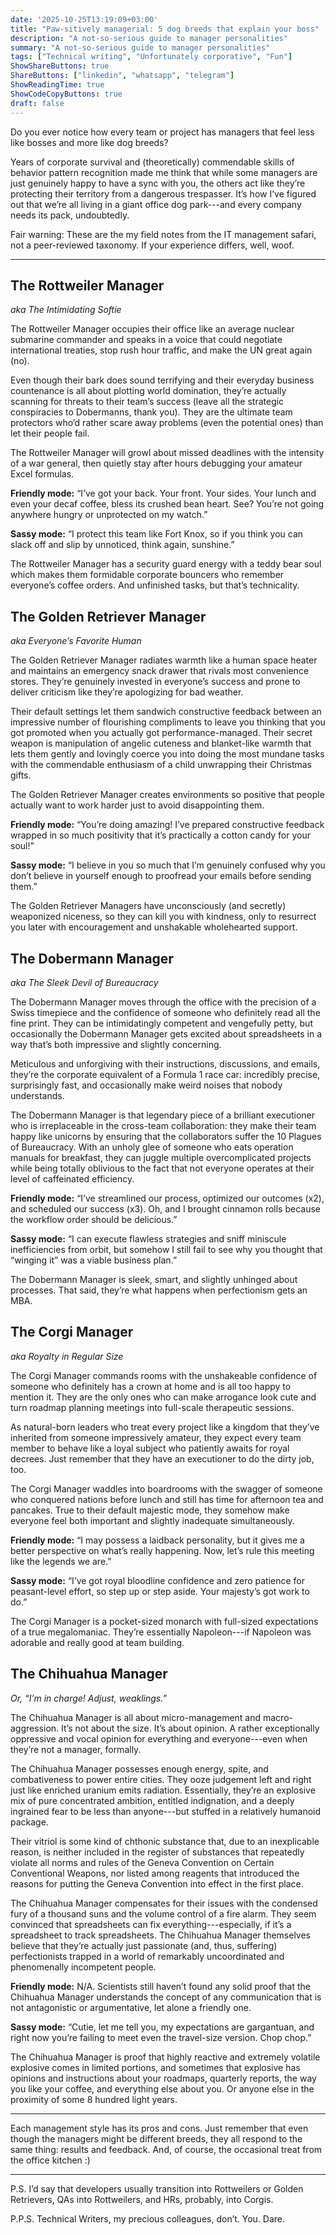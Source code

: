 ```yaml
---
date: '2025-10-25T13:19:09+03:00'
title: "Paw-sitively managerial: 5 dog breeds that explain your boss"
description: "A not-so-serious guide to manager personalities"
summary: "A not-so-serious guide to manager personalities"
tags: ["Technical writing", "Unfortunately corporative", "Fun"]
ShowShareButtons: true
ShareButtons: ["linkedin", "whatsapp", "telegram"]
ShowReadingTime: true
ShowCodeCopyButtons: true
draft: false
---
```


Do you ever notice how every team or project has managers that feel less like bosses and more like dog breeds?

Years of corporate survival and (theoretically) commendable skills of behavior pattern recognition made me think that while some managers are just genuinely happy to have a sync with you, the others act like they’re protecting their territory from a dangerous trespasser. It’s how I’ve figured out that we’re all living in a giant office dog park---and every company needs its pack, undoubtedly.

Fair warning: These are the my field notes from the IT management safari, not a peer-reviewed taxonomy. If your experience differs, well, woof.

***

## The Rottweiler Manager

_aka The Intimidating Softie_

The Rottweiler Manager occupies their office like an average nuclear submarine commander and speaks in a voice that could negotiate international treaties, stop rush hour traffic, and make the UN great again (no).

Even though their bark does sound terrifying and their everyday business countenance is all about plotting world domination, they’re actually scanning for threats to their team’s success (leave all the strategic conspiracies to Dobermanns, thank you). They are the ultimate team protectors who’d rather scare away problems (even the potential ones) than let their people fail.

The Rottweiler Manager will growl about missed deadlines with the intensity of a war general, then quietly stay after hours debugging your amateur Excel formulas.

**Friendly mode:** “I’ve got your back. Your front. Your sides. Your lunch and even your decaf coffee, bless its crushed bean heart. See? You’re not going anywhere hungry or unprotected on my watch.”

**Sassy mode:** “I protect this team like Fort Knox, so if you think you can slack off and slip by unnoticed, think again, sunshine.”

The Rottweiler Manager has a security guard energy with a teddy bear soul which makes them formidable corporate bouncers who remember everyone’s coffee orders. And unfinished tasks, but that’s technicality.

## The Golden Retriever Manager

_aka Everyone’s Favorite Human_

The Golden Retriever Manager radiates warmth like a human space heater and maintains an emergency snack drawer that rivals most convenience stores. They’re genuinely invested in everyone’s success and prone to deliver criticism like they’re apologizing for bad weather.

Their default settings let them sandwich constructive feedback between an impressive number of flourishing compliments to leave you thinking that you got promoted when you actually got performance-managed. Their secret weapon is manipulation of angelic cuteness and blanket-like warmth that lets them gently and lovingly coerce you into doing the most mundane tasks with the commendable enthusiasm of a child unwrapping their Christmas gifts.

The Golden Retriever Manager creates environments so positive that people actually want to work harder just to avoid disappointing them.

**Friendly mode:** “You’re doing amazing! I’ve prepared constructive feedback wrapped in so much positivity that it’s practically a cotton candy for your soul!”

**Sassy mode:** “I believe in you so much that I’m genuinely confused why you don’t believe in yourself enough to proofread your emails before sending them.”

The Golden Retriever Managers have unconsciously (and secretly) weaponized niceness, so they can kill you with kindness, only to resurrect you later with encouragement and unshakable wholehearted support.

## The Dobermann Manager

_aka The Sleek Devil of Bureaucracy_

The Dobermann Manager moves through the office with the precision of a Swiss timepiece and the confidence of someone who definitely read all the fine print. They can be intimidatingly competent and vengefully petty, but occasionally the Dobermann Manager gets excited about spreadsheets in a way that’s both impressive and slightly concerning.

Meticulous and unforgiving with their instructions, discussions, and emails, they’re the corporate equivalent of a Formula 1 race car: incredibly precise, surprisingly fast, and occasionally make weird noises that nobody understands.

The Dobermann Manager is that legendary piece of a brilliant executioner who is irreplaceable in the cross-team collaboration: they make their team happy like unicorns by ensuring that the collaborators suffer the 10 Plagues of Bureaucracy. With an unholy glee of someone who eats operation manuals for breakfast, they can juggle multiple overcomplicated projects while being totally oblivious to the fact that not everyone operates at their level of caffeinated efficiency.

**Friendly mode:** “I’ve streamlined our process, optimized our outcomes (x2), and scheduled our success (x3). Oh, and I brought cinnamon rolls because the workflow order should be delicious.”

**Sassy mode:** “I can execute flawless strategies and sniff miniscule inefficiencies from orbit, but somehow I still fail to see why you thought that “winging it” was a viable business plan.”

The Dobermann Manager is sleek, smart, and slightly unhinged about processes. That said, they’re what happens when perfectionism gets an MBA.

## The Corgi Manager

_aka Royalty in Regular Size_

The Corgi Manager commands rooms with the unshakeable confidence of someone who definitely has a crown at home and is all too happy to mention it. They are the only ones who can make arrogance look cute and turn roadmap planning meetings into full-scale therapeutic sessions.

As natural-born leaders who treat every project like a kingdom that they’ve inherited from someone impressively amateur, they expect every team member to behave like a loyal subject who patiently awaits for royal decrees. Just remember that they have an executioner to do the dirty job, too.

The Corgi Manager waddles into boardrooms with the swagger of someone who conquered nations before lunch and still has time for afternoon tea and pancakes. True to their default majestic mode, they somehow make everyone feel both important and slightly inadequate simultaneously.

**Friendly mode:** “I may possess a laidback personality, but it gives me a better perspective on what’s really happening. Now, let’s rule this meeting like the legends we are.”

**Sassy mode:** “I’ve got royal bloodline confidence and zero patience for peasant-level effort, so step up or step aside. Your majesty’s got work to do.”

The Corgi Manager is a pocket-sized monarch with full-sized expectations of a true megalomaniac. They’re essentially Napoleon---if Napoleon was adorable and really good at team building.

## The Chihuahua Manager

_Or, “I’m in charge! Adjust, weaklings.”_

The Chihuahua Manager is all about micro-management and macro-aggression. It’s not about the size. It’s about opinion. A rather exceptionally oppressive and vocal opinion for everything and everyone---even when they’re not a manager, formally.

The Chihuahua Manager possesses enough energy, spite, and combativeness to power entire cities. They ooze judgement left and right just like enriched uranium emits radiation. Essentially, they’re an explosive mix of pure concentrated ambition, entitled indignation, and a deeply ingrained fear to be less than anyone---but stuffed in a relatively humanoid package.

Their vitriol is some kind of chthonic substance that, due to an inexplicable reason, is neither included in the register of substances that repeatedly violate all norms and rules of the Geneva Convention on Certain Conventional Weapons, nor listed among reagents that introduced the reasons for putting the Geneva Convention into effect in the first place.

The Chihuahua Manager compensates for their issues with the condensed fury of a thousand suns and the volume control of a fire alarm. They seem convinced that spreadsheets can fix everything---especially, if it’s a spreadsheet to track spreadsheets. The Chihuahua Manager themselves believe that they’re actually just passionate (and, thus, suffering) perfectionists trapped in a world of remarkably uncoordinated and phenomenally incompetent people.

**Friendly mode:** N/A. Scientists still haven’t found any solid proof that the Chihuahua Manager understands the concept of any communication that is not antagonistic or argumentative, let alone a friendly one.

**Sassy mode:** “Cutie, let me tell you, my expectations are gargantuan, and right now you’re failing to meet even the travel-size version. Chop chop.”

The Chihuahua Manager is proof that highly reactive and extremely volatile explosive comes in limited portions, and sometimes that explosive has opinions and instructions about your roadmaps, quarterly reports, the way you like your coffee, and everything else about you. Or anyone else in the proximity of some 8 hundred light years.

***

Each management style has its pros and cons. Just remember that even though the managers might be different breeds, they all respond to the same thing: results and feedback. And, of course, the occasional treat from the office kitchen :)

***

P.S. I’d say that developers usually transition into Rottweilers or Golden Retrievers, QAs into Rottweilers, and HRs, probably, into Corgis.

P.P.S. Technical Writers, my precious colleagues, don’t. You. Dare.